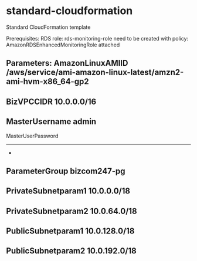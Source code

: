 # standard-cloudformation
Standard CloudFormation template

Prerequisites:
RDS role: rds-monitoring-role need to be created with policy: AmazonRDSEnhancedMonitoringRole attached

Parameters:
AmazonLinuxAMIID
/aws/service/ami-amazon-linux-latest/amzn2-ami-hvm-x86_64-gp2
-
BizVPCCIDR
10.0.0.0/16
-
MasterUsername
admin
-
MasterUserPassword
****
-
ParameterGroup
bizcom247-pg
-
PrivateSubnetparam1
10.0.0.0/18
-
PrivateSubnetparam2
10.0.64.0/18
-
PublicSubnetparam1
10.0.128.0/18
-
PublicSubnetparam2
10.0.192.0/18
-
